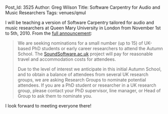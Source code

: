 Post_Id: 3525
Author: Greg Wilson
Title: Software Carpentry for Audio and Music Researchers
Tags: venues/qmul

<p>I will be teaching a version of Software Carpentry tailored for audio and music researchers at Queen Mary University in London from November 1st to 5th, 2010.  From the <a href="http://www.soundsoftware.ac.uk/autumnschool-2010-cfn">full announcement</a>:</p>
<blockquote><p>We are seeking nominations for a small number (up to 15) of UK-based  PhD students or early career researchers to attend the Autumn School.  The <a href="http://SoundSoftware.ac.uk">SoundSoftware.ac.uk</a> project will pay for reasonable travel and  accommodation costs for attendees.</p>
<p>Due to the level of interest we anticipate in this initial Autumn  School, and to obtain a balance of attendees from several UK research  groups, we are asking Research Groups to nominate potential attendees.  If you are a PhD student or researcher in a UK research group, please  contact your PhD supervisor, line manager, or Head of Group to ask them  to nominate you.</p></blockquote>
<p>I look forward to meeting everyone there!</p>
